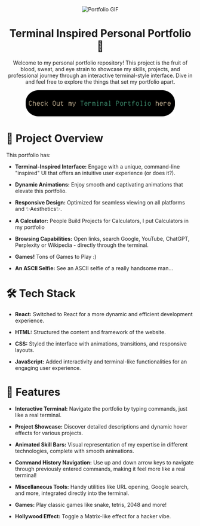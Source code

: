 <div align="center">
  <img src="https://github.com/Kuberwastaken/Kuberwastaken.github.io/blob/main/src/assets/Portfolio-gif.gif?raw=true" alt="Portfolio GIF">


# Terminal Inspired Personal Portfolio 🌟
Welcome to my personal portfolio repository! This project is the fruit of blood, sweat, and eye strain to showcase my skills, projects, and professional journey through an interactive terminal-style interface. Dive in and feel free to explore the things that set my portfolio apart.

<a href="https://kuberwastaken.github.io/" target="_blank">
  <img src="https://github.com/Kuberwastaken/Kuberwastaken.github.io/blob/main/src/assets/Portfolio-button.png?raw=true" alt="Portfolio Button Image" width="400" height="70">
</a>
</div>


# 📂 Project Overview
This portfolio has:

- **Terminal-Inspired Interface:** Engage with a unique, command-line "inspired" UI that offers an intuitive user experience (or does it?).

- **Dynamic Animations:** Enjoy smooth and captivating animations that elevate this portfolio.

- **Responsive Design:** Optimized for seamless viewing on all platforms and ✨Aesthetics✨.

- **A Calculator:** People Build Projects for Calculators, I put Calculators in my portfolio

- **Browsing Capabilities:** Open links, search Google, YouTube, ChatGPT, Perplexity or Wikipedia - directly through the terminal.

- **Games!** Tons of Games to Play :)

- **An ASCII Selfie:** See an ASCII selfie of a really handsome man...

# 🛠️ Tech Stack
- **React:** Switched to React for a more dynamic and efficient development experience.

- **HTML:** Structured the content and framework of the website.

- **CSS:** Styled the interface with animations, transitions, and responsive layouts.

- **JavaScript:** Added interactivity and terminal-like functionalities for an engaging user experience.

# 📜 Features
- **Interactive Terminal:** Navigate the portfolio by typing commands, just like a real terminal.

- **Project Showcase:** Discover detailed descriptions and dynamic hover effects for various projects.

- **Animated Skill Bars:** Visual representation of my expertise in different technologies, complete with smooth animations.

- **Command History Navigation:** Use up and down arrow keys to navigate through previously entered commands, making it feel more like a real terminal!

- **Miscellaneous Tools:** Handy utilities like URL opening, Google search, and more, integrated directly into the terminal.

- **Games:** Play classic games like snake, tetris, 2048 and more!

- **Hollywood Effect:** Toggle a Matrix-like effect for a hacker vibe.

